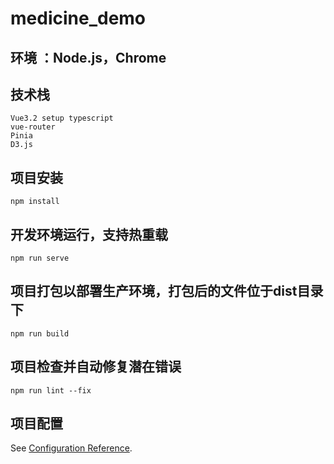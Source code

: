 # medicine_demo

## 环境 ：Node.js，Chrome

## 技术栈
```
Vue3.2 setup typescript
vue-router
Pinia
D3.js
```
## 项目安装
```
npm install
```

## 开发环境运行，支持热重载
```
npm run serve
```

## 项目打包以部署生产环境，打包后的文件位于dist目录下
```
npm run build
```

## 项目检查并自动修复潜在错误
```
npm run lint --fix
```

## 项目配置
See [Configuration Reference](https://cli.vuejs.org/config/).
